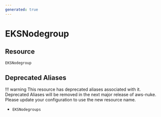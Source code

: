 ```yaml
---
generated: true
---
```


# EKSNodegroup


## Resource

```text
EKSNodegroup
```



## Deprecated Aliases

!!! warning
    This resource has deprecated aliases associated with it. Deprecated Aliases will be removed in the next major
    release of aws-nuke. Please update your configuration to use the new resource name.

- `EKSNodegroups`